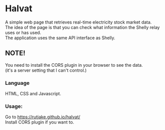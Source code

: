 # Halvat
A simple web page that retrieves real-time electricity  stock market data. The idea of the page is that you can check what information the Shelly relay uses or has used. <br>
The application uses the same API interface as Shelly.

## NOTE!
You need to install the CORS plugin in your browser to see the data.<br>
(it's a server setting that I can't control.)

### Language

HTML, CSS and Javascript.

### Usage:

Go to https://rutjake.github.io/halvat/ <br>
Install CORS plugin if you want to.

